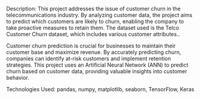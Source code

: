 Description: This project addresses the issue of customer churn in the telecommunications industry. By analyzing customer data, the project aims to predict which customers are likely to churn, enabling the company to take proactive measures to retain them. The dataset used is the Telco Customer Churn dataset, which includes various customer attributes..

Customer churn prediction is crucial for businesses to maintain their customer base and maximize revenue. By accurately predicting churn, companies can identify at-risk customers and implement retention strategies. This project uses an Artificial Neural Network (ANN)
to predict churn based on customer data, providing valuable insights into customer behavior.

Technologies Used: pandas, numpy, matplotlib, seaborn, TensorFlow, Keras
